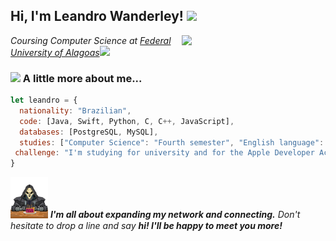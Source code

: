 <h2> Hi, I'm Leandro Wanderley! <img src="https://i.pinimg.com/originals/25/48/19/254819622e6fd49afb970451be88e8d0.gif" width="25"></h2>
<img align='right' src="https://camo.githubusercontent.com/0eda36005abd9bf7e72584afc2f6ef1e808a357cb65a07fc2fe5036ba5268df7/68747470733a2f2f692e70696e696d672e636f6d2f6f726967696e616c732f65382f66342f35332f65386634353334363961336563393765636433353464663436356437333931332e676966" width="230">
<p><em>Coursing Computer Science at <a href="https://ufal.br/">Federal University of Alagoas</a><img src="https://media0.giphy.com/media/WoWm8YzFQJg5i/200.gif?cid=790b7611ftmx8cbxla6am723q3kfh2bce59ud53e616bcrdy&ep=v1_gifs_search&rid=200.gif&ct=g" width="40"></br>
</em></p>


### <img src="https://blogger.googleusercontent.com/img/b/R29vZ2xl/AVvXsEjNvOywmcyKtDjBMH2L7PNynL3U3rHVKIAXzeJU0JfBrpnctZP4wQYZSYT6O9lB-YvMbaaGpsUFRIHRcmelKsIegaO0blx-WJpYfhF77eQuQ0M6kYhNKS_hLepcaxynBh3eCzhXaxIDCAnWKtM37xH-pMbmAtMu-6KF6rDvYNUK5uxl41sEkWfLI6PI/s480/duck_conf.gif" width="50"> A little more about me...  

```javascript
let leandro = {
  nationality: "Brazilian",
  code: [Java, Swift, Python, C, C++, JavaScript],
  databases: [PostgreSQL, MySQL],
  studies: ["Computer Science": "Fourth semester", "English language": "Advanced"],
 challenge: "I'm studying for university and for the Apple Developer Academy test"
}
```

<img src=output-onlinegiftools.gif width="60"> <em><b>I'm all about expanding my network and connecting.</b> Don't hesitate to drop a line and say <b>hi! I'll be happy to meet you more!</b> </em>
